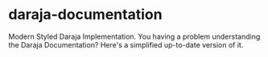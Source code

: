 # daraja-documentation
Modern Styled Daraja Implementation. You having a problem understanding the Daraja Documentation? Here's a simplified up-to-date version of it.

